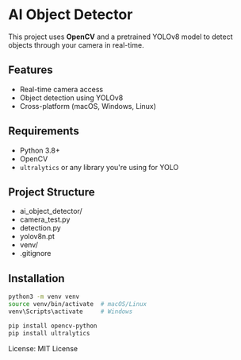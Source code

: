 # AI Object Detector
This project uses **OpenCV** and a pretrained YOLOv8 model to detect objects through your camera in real-time.

## Features
- Real-time camera access
- Object detection using YOLOv8
- Cross-platform (macOS, Windows, Linux)

## Requirements
- Python 3.8+
- OpenCV
- `ultralytics` or any library you're using for YOLO

## Project Structure
- ai_object_detector/
- camera_test.py
- detection.py
- yolov8n.pt
- venv/
- .gitignore

## Installation
```bash
python3 -m venv venv
source venv/bin/activate  # macOS/Linux
venv\Scripts\activate     # Windows

pip install opencv-python
pip install ultralytics
```
License: MIT License
